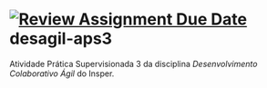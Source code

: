 [![Review Assignment Due Date](https://classroom.github.com/assets/deadline-readme-button-22041afd0340ce965d47ae6ef1cefeee28c7c493a6346c4f15d667ab976d596c.svg)](https://classroom.github.com/a/aOTaTD2p)
desagil-aps3
============

Atividade Prática Supervisionada 3 da disciplina *Desenvolvimento Colaborativo
Ágil* do Insper.

